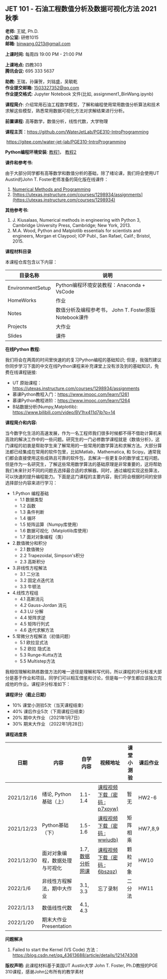 ## JET 101 - **石油工程数值分析及数据可视化方法 2021秋季**

**老师:** 王斌, Ph.D.  
**办公室:** 研修1015  
**邮箱:** binwang.0213@gmail.com

**上课时间:**  每周四 19:00 PM - 21:00 PM  

**上课地点:** 四教303  
**腾讯会议:** 695 333 5637 


**助教:** 王瑞，孙廉贺，刘铭盛，吴毓乾  
**作业提交邮箱:**  1503327352@qq.com  
**作业提交格式:**  Jupyter Notebook 文件(比如, assignment1_BinWang.ipynb)  


**课程简介**: 介绍常用石油工程数学模型，了解和编程使用常用数值分析算法和技术求解这些模型，熟悉常用数据可视化方法对求解结果进行分析。

**前置课程:** 高等数学，数值分析，线性代数，大学物理

**课程主页**：https://github.com/WaterJetLab/PGE310-IntroProgramming

​                   https://gitee.com/water-jet-lab/PGE310-IntroProgramming

**Python编程环境安装**: [教程1](https://github.com/WaterJetLab/PGE310-IntroProgramming/tree/main/EnvironmentSetup)， [教程2](https://gitee.com/water-jet-lab/PGE310-IntroProgramming/tree/main/EnvironmentSetup)

**课件和参考书:** 

由于大部分同学都有高等数学和数值分析的基础，除了绪论课，我们将会使用UT Austin的John T. Foster老师准备的简化版在线课件：

1. [Numerical Methods and Programming](https://johnfoster.pge.utexas.edu/numerical-methods-book)
1. [https://utexas.instructure.com/courses/1298934/assignments](https://utexas.instructure.com/courses/1298934) 

**其他参考书:**

1. J. Kiusalaas, Numerical methods in engineering with Python 3, Cambridge University Press, Cambridge; New York, 2013.
1. M.A. Wood, Python and Matplotlib essentials for scientists and engineers, Morgan et Claypool; IOP Publ., San Rafael, Calif.; Bristol, 2015.



**课程材料目录**

本课程仓库包含以下内容：

| 目录名称         | 说明                                                  |
| ---------------- | ----------------------------------------------------- |
| EnvironmentSetup | Python编程环境安装教程：Anaconda + VsCode             |
| HomeWorks        | 作业                                                  |
| Notes            | 数值分析及编程参考书， John T. Foster原版Notebook课件 |
| Projects         | 大作业                                                |
| Slides           | 课件                                                  |

**在线Python 教程:**

我们将会在两周的时间里快速的的复习Python编程的基础知识; 但是，我强烈建议你同步学习下面的中文在线Python课程来补充课堂上没有涉及到的基础知识，免费在线课程链接:

* UT 原始课程：https://utexas.instructure.com/courses/1298934/assignments
* 慕课Python教程入门：https://www.imooc.com/learn/1261
* 慕课Python教程进阶：https://www.imooc.com/learn/1264
* B站数据分析(Numpy,Matplotlib): https://www.bilibili.com/video/BV1hx411d7jb?p=14

**课程简介和内容:**

当今数字化生活的高速发展，作为一名工程师我们很多时候都不得不借助计算机来高效的解决工作中的一些问题。研究生的一门必修数学课程就是《数值分析》，这门课程的初衷是帮助学生来了解常用的一些常用的数学算法和求解方法。大部分算法都已经集成在常用的软件包里，比如Matlab，Mathematica,  和 Scipy。通常我们都会直接使用这些成熟且可靠的软件包，去解决一些更复杂的数学或工程问题。但是作为一名研究生，了解这些常用数学算法的基础原理是非常重要的，这将帮助我们未来针对不同的问题去选择最合适的求解器。同时，通过编程实现这些算法，可以快速的提升编程能力。下面是这门课程的主要内容，我们将会根据时间的安排选择部分内容来进行学习：

* 1.Python 编程基础
  + 1.1 数据类型
  + 1.2 函数
  + 1.3 条件判断
  + 1.4 循环
  + 1.5 矩阵运算（Numpy库使用）
  + 1.6 数据可视化（Matplotlib库使用）
  + 1.7 面对对象编程（类）
* 2.数值微分和积分
    + 2.1 数值微分
    + 2.2 Trapezoidal, Simpson's积分
    + 2.3 高斯积分
* 3.非线性方程解法
  + 3.1 二分法
  + 3.2 固定点迭代法
  + 3.3 牛顿法
* 4.线性方程组
  + 4.1 高斯消元
  + 4.2 Gauss-Jordan 消元
  + 4.3 LU 分解
  + 4.4 矩阵求逆
  + 4.5 矩阵行列式
  + 4.6 迭代求解方法
* 5.常微分方程解法（初值问题）
  + 5.1 欧拉显式法
  + 5.2 欧拉 隐式法
  + 5.3 Runge-Kutta方法
  + 5.5 Multistep方法

我相信理解和熟练数值方法的唯一途径是理解和写代码，所以课程的评分标准大部分是基于作业和项目。同学们可以相互借鉴和讨论，但是每一个学生都应该独立完成他的作业。课程评分标准如下：

**课程评分（截止日期）**

 * 10% 课堂小测验5次（当天课程结束）
 * 40% 课后作业5次（下周课程日结束）
 * 20% 期中大作业 （2021年1月7日）
 * 30% 期末大作业 （2022年1月28日）

**课程进度表**

|日期|内容|自学内容|视频地址|课堂小测验|课后作业|
|-|-|-|-|-|-|
| 2021/12/16 | 绪论, Python基础（上） | 1.1-1.4 | [课程视频下载（密码 : p7xoyw)](https://www.jianguoyun.com/p/DVKEUyYQ8_KKChi78qIE) | 暂无 | HW2-6 |
| 2021/12/23 |Python基础（下）| 1.5-1.6 | [课程视频下载（密码 : wwiudb)](https://www.jianguoyun.com/p/De4bsKEQ8_KKChi_8qIE) | 矩阵相乘 | HW7,8,9 |
|2021/12/30|面对对象编程，数据处理与可视化| 1.7,  [数据分析网课](https://www.bilibili.com/video/BV1hx411d7jb?p=14) | [课程视频下载（密码 : 6bszqz)](https://www.jianguoyun.com/p/DbWntYcQ8_KKChjS3KQE) | 颗粒对象 | HW10 |
| 2022/1/6 | 非线性方程解法，期中大作业     | 3.1, 3.3 | 忘了录制 | 二分法 | HW11 |
| 2022/1/13 | 数值线性代数 | 4.1, 4.3 | | | |
| 2022/1/20 | 期末大作业Presentation | | | | |

**问题解决**

1. Failed to start the Kernel (VS Code)
方法：https://blog.csdn.net/qq_43613688/article/details/121474308

**版权声明:** 此课程材料基于美国UT Austin大学 John T. Foster, Ph.D教授的PGE 310课程，感谢John公布所有的教学素材
